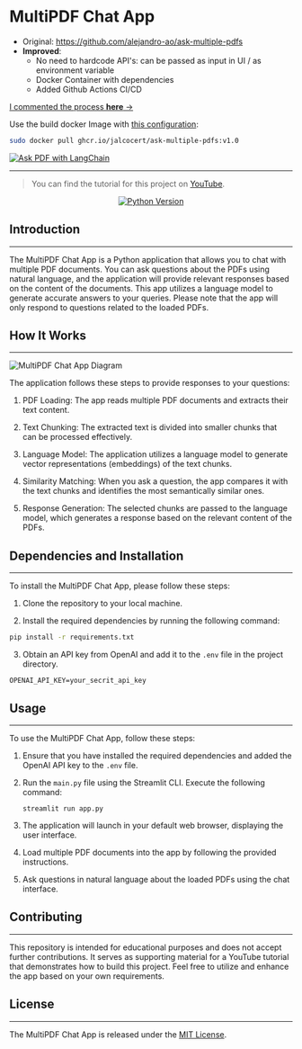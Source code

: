 # MultiPDF Chat App

* Original: https://github.com/alejandro-ao/ask-multiple-pdfs
* **Improved**:
   * No need to hardcode API's: can be passed as input in UI / as environment variable
   * Docker Container with dependencies
   * Added Github Actions CI/CD
 
[I commented the process **here** →](https://jalcocert.github.io/JAlcocerT/how-to-chat-with-pdfs/)

Use the build docker Image with [this configuration](https://github.com/JAlcocerT/ask-multiple-pdfs/blob/main/Z_Deploy_me/Docker-Compose-Stack.yml):

```sh
sudo docker pull ghcr.io/jalcocert/ask-multiple-pdfs:v1.0
```

[![Ask PDF with LangChain](https://img.youtube.com/vi/e9hJZrT7HLw/0.jpg)](https://www.youtube.com/watch?v=e9hJZrT7HLw)

---

> You can find the tutorial for this project on [YouTube](https://youtu.be/dXxQ0LR-3Hg).

<div align="center">
  <a href="https://www.python.org/downloads/release/python-311">
    <img alt="Python Version" src="https://img.shields.io/badge/python-3.11-blue.svg" />
  </a>
</div>

## Introduction
------------
The MultiPDF Chat App is a Python application that allows you to chat with multiple PDF documents. You can ask questions about the PDFs using natural language, and the application will provide relevant responses based on the content of the documents. This app utilizes a language model to generate accurate answers to your queries. Please note that the app will only respond to questions related to the loaded PDFs.

## How It Works
------------

![MultiPDF Chat App Diagram](./docs/PDF-LangChain.jpg)

The application follows these steps to provide responses to your questions:

1. PDF Loading: The app reads multiple PDF documents and extracts their text content.

2. Text Chunking: The extracted text is divided into smaller chunks that can be processed effectively.

3. Language Model: The application utilizes a language model to generate vector representations (embeddings) of the text chunks.

4. Similarity Matching: When you ask a question, the app compares it with the text chunks and identifies the most semantically similar ones.

5. Response Generation: The selected chunks are passed to the language model, which generates a response based on the relevant content of the PDFs.

## Dependencies and Installation
----------------------------
To install the MultiPDF Chat App, please follow these steps:

1. Clone the repository to your local machine.

2. Install the required dependencies by running the following command:
```sh
pip install -r requirements.txt
```

3. Obtain an API key from OpenAI and add it to the `.env` file in the project directory.
```commandline
OPENAI_API_KEY=your_secrit_api_key
```

## Usage
-----
To use the MultiPDF Chat App, follow these steps:

1. Ensure that you have installed the required dependencies and added the OpenAI API key to the `.env` file.

2. Run the `main.py` file using the Streamlit CLI. Execute the following command:
   ```
   streamlit run app.py
   ```

3. The application will launch in your default web browser, displaying the user interface.

4. Load multiple PDF documents into the app by following the provided instructions.

5. Ask questions in natural language about the loaded PDFs using the chat interface.

## Contributing
------------
This repository is intended for educational purposes and does not accept further contributions. It serves as supporting material for a YouTube tutorial that demonstrates how to build this project. Feel free to utilize and enhance the app based on your own requirements.

## License
-------
The MultiPDF Chat App is released under the [MIT License](https://opensource.org/licenses/MIT).
